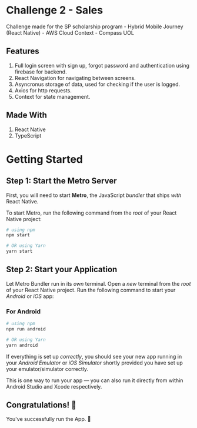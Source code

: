 # Challenge 2 - Sales 

Challenge made for the SP scholarship program - Hybrid Mobile Journey (React Native) - AWS Cloud Context - Compass UOL

## Features

1. Full login screen with sign up, forgot password and authentication using firebase for backend.
2. React Navigation for navigating between screens.
3. Asyncronus storage of data, used for checking if the user is logged.
4. Axios for http requests.
5. Context for state management.

## Made With
1. React Native
2. TypeScript

# Getting Started

## Step 1: Start the Metro Server

First, you will need to start **Metro**, the JavaScript _bundler_ that ships _with_ React Native.

To start Metro, run the following command from the _root_ of your React Native project:

```bash
# using npm
npm start

# OR using Yarn
yarn start
```

## Step 2: Start your Application

Let Metro Bundler run in its _own_ terminal. Open a _new_ terminal from the _root_ of your React Native project. Run the following command to start your _Android_ or _iOS_ app:

### For Android

```bash
# using npm
npm run android

# OR using Yarn
yarn android
```
If everything is set up _correctly_, you should see your new app running in your _Android Emulator_ or _iOS Simulator_ shortly provided you have set up your emulator/simulator correctly.

This is one way to run your app — you can also run it directly from within Android Studio and Xcode respectively.

## Congratulations! :tada:

You've successfully run the App. :partying_face:
